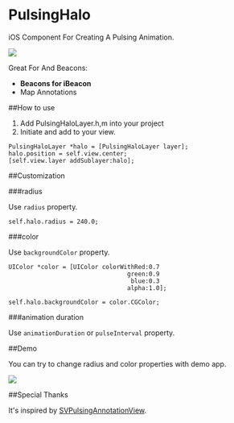 PulsingHalo
===========

iOS Component For Creating A Pulsing Animation.

![](http://f.cl.ly/items/220D2F210D1x1D0L1Q20/beacon__.gif)

Great For  And Beacons:

- **Beacons for iBeacon**
- Map Annotations


##How to use

1. Add PulsingHaloLayer.h,m into your project
2. Initiate and add to your view.

````
PulsingHaloLayer *halo = [PulsingHaloLayer layer];
halo.position = self.view.center;
[self.view.layer addSublayer:halo];
````

##Customization

###radius

Use `radius` property.

````
self.halo.radius = 240.0;
````

###color

Use `backgroundColor` property.

````
UIColor *color = [UIColor colorWithRed:0.7
                                 green:0.9
                                  blue:0.3
                                 alpha:1.0];

self.halo.backgroundColor = color.CGColor;
````

###animation duration

Use `animationDuration` or `pulseInterval` property.


##Demo

You can try to change radius and color properties with demo app.

![](http://f.cl.ly/items/031W0P1T190q382P063m/beacon_demo3.jpg)


##Special Thanks

It's inspired by [SVPulsingAnnotationView](https://github.com/samvermette/SVPulsingAnnotationView).
